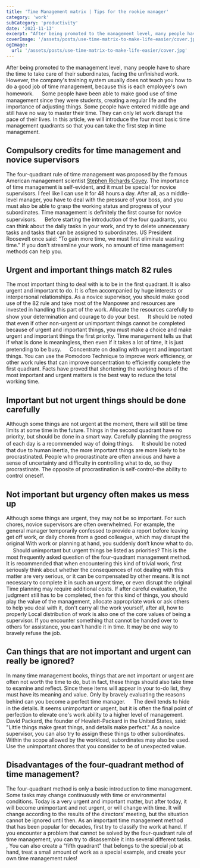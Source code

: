 ```yaml
---
title: 'Time Management matrix | Tips for the rookie manager'
category: 'work'
subCategory: 'productivity'
date: '2021-11-13'
excerpt: "After being promoted to the management level, many people have to share the time to take care of their subordinates, facing the unfinished work. However, the company's training system usually does not teach you how to do a good job of time management, because this is each employee's own homework..."
coverImage: '/assets/posts/use-time-matrix-to-make-life-easier/cover.jpg'
ogImage:
  url: '/assets/posts/use-time-matrix-to-make-life-easier/cover.jpg'
---
```


After being promoted to the management level, many people have to share the time to take care of their subordinates, facing the unfinished work. However, the company's training system usually does not teach you how to do a good job of time management, because this is each employee's own homework.
　 Some people have been able to make good use of time management since they were students, creating a regular life and the importance of adjusting things. Some people have entered middle age and still have no way to master their time. They can only let work disrupt the pace of their lives. In this article, we will introduce the four most basic time management quadrants so that you can take the first step in time management.

## Compulsory credits for time management and novice supervisors

The four-quadrant rule of time management was proposed by the famous American management scientist [Stephen Richards Covey](https://en.wikipedia.org/wiki/Stephen_Covey). The importance of time management is self-evident, and it must be special for novice supervisors. I feel like I can use it for 48 hours a day. After all, as a middle-level manager, you have to deal with the pressure of your boss, and you must also be able to grasp the working status and progress of your subordinates. Time management is definitely the first course for novice supervisors.
　 Before starting the introduction of the four quadrants, you can think about the daily tasks in your work, and try to delete unnecessary tasks and tasks that can be assigned to subordinates. US President Roosevelt once said: "To gain more time, we must first eliminate wasting time." If you don't streamline your work, no amount of time management methods can help you.

## Urgent and important things match 82 rules

The most important thing to deal with is to be in the first quadrant. It is also urgent and important to do. It is often accompanied by huge interests or interpersonal relationships. As a novice supervisor, you should make good use of the 82 rule and take most of the Manpower and resources are invested in handling this part of the work. Allocate the resources carefully to show your determination and courage to do your best.
　 It should be noted that even if other non-urgent or unimportant things cannot be completed because of urgent and important things, you must make a choice and make urgent and important things the first priority. Time management tells us that if what is done is meaningless, then even if it takes a lot of time, it is just pretending to be busy.
　 Concentrate on dealing with urgent and important things. You can use the Pomodoro Technique to improve work efficiency, or other work rules that can improve concentration to efficiently complete the first quadrant. Facts have proved that shortening the working hours of the most important and urgent matters is the best way to reduce the total working time.

## Important but not urgent things should be done carefully

Although some things are not urgent at the moment, there will still be time limits at some time in the future. Things in the second quadrant have no priority, but should be done in a smart way. Carefully planning the progress of each day is a recommended way of doing things.
　 It should be noted that due to human inertia, the more important things are more likely to be procrastinated. People who procrastinate are often anxious and have a sense of uncertainty and difficulty in controlling what to do, so they procrastinate. The opposite of procrastination is self-control-the ability to control oneself.

## Not important but urgency often makes us mess up

Although some things are urgent, they may not be so important. For such chores, novice supervisors are often overwhelmed. For example, the general manager temporarily confessed to provide a report before leaving get off work, or daily chores from a good colleague, which may disrupt the original With work or planning at hand, you suddenly don’t know what to do.
　 Should unimportant but urgent things be listed as priorities? This is the most frequently asked question of the four-quadrant management method. It is recommended that when encountering this kind of trivial work, first seriously think about whether the consequences of not dealing with this matter are very serious, or it can be compensated by other means. It is not necessary to complete it in such an urgent time, or even disrupt the original Time planning may require additional costs.
If after careful evaluation, the judgment still has to be completed, then for this kind of things, you should play the value of the management, allocate appropriate work or ask others to help you deal with it, don't carry all the work yourself, after all, how to properly Local distribution of work is also one of the core values ​​of being a supervisor. If you encounter something that cannot be handed over to others for assistance, you can't handle it in time. It may be one way to bravely refuse the job.

## Can things that are not important and urgent can really be ignored?

In many time management books, things that are not important or urgent are often not worth the time to do, but in fact, these things should also take time to examine and reflect. Since these items will appear in your to-do list, they must have its meaning and value. Only by bravely evaluating the reasons behind can you become a perfect time manager.
　 The devil tends to hide in the details. It seems unimportant or urgent, but it is often the final point of perfection to elevate one's work ability to a higher level of management. David Packard, the founder of Hewlett-Packard in the United States, said: "Little things make great things, and details make perfect." As a novice supervisor, you can also try to assign these things to other subordinates. Within the scope allowed by the workload, subordinates may also be used. Use the unimportant chores that you consider to be of unexpected value.

## Disadvantages of the four-quadrant method of time management?

The four-quadrant method is only a basic introduction to time management. Some tasks may change continuously with time or environmental conditions. Today is a very urgent and important matter, but after today, it will become unimportant and not urgent, or will change with time. It will change according to the results of the directors’ meeting, but the situation cannot be ignored until then.
As an important time management method that has been popular for decades, first try to classify the work at hand. If you encounter a problem that cannot be solved by the four-quadrant rule of time management, you can try to disassemble it into several different tasks. , You can also create a "fifth quadrant" that belongs to the special job at hand, treat a small amount of work as a special example, and create your own time management rules!
